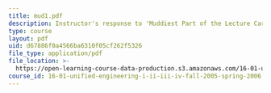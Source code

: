 ```yaml
---
title: mud1.pdf
description: Instructor's response to 'Muddiest Part of the Lecture Cards'.
type: course
layout: pdf
uid: d67886f0a4566ba6310f05cf262f5326
file_type: application/pdf
file_location: >-
  https://open-learning-course-data-production.s3.amazonaws.com/16-01-unified-engineering-i-ii-iii-iv-fall-2005-spring-2006/d67886f0a4566ba6310f05cf262f5326_mud1.pdf
course_id: 16-01-unified-engineering-i-ii-iii-iv-fall-2005-spring-2006
---
```

